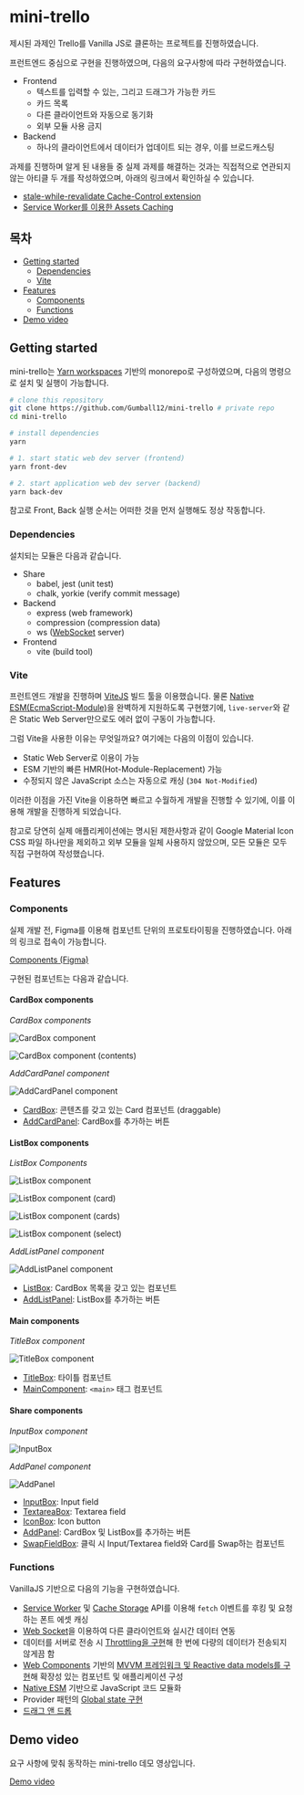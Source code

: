 # mini-trello

제시된 과제인 Trello를 Vanilla JS로 클론하는 프로젝트를 진행하였습니다.

프런트엔드 중심으로 구현을 진행하였으며, 다음의 요구사항에 따라 구현하였습니다.

- Frontend
  - 텍스트를 입력할 수 있는, 그리고 드래그가 가능한 카드
  - 카드 목록
  - 다른 클라이언트와 자동으로 동기화
  - 외부 모듈 사용 금지
- Backend
  - 하나의 클라이언트에서 데이터가 업데이트 되는 경우, 이를 브로드캐스팅

과제를 진행하며 알게 된 내용들 중 실제 과제를 해결하는 것과는 직접적으로 연관되지 않는 아티클 두 개를 작성하였으며, 아래의 링크에서 확인하실 수 있습니다.

- [stale-while-revalidate Cache-Control extension](https://n.shj.rip/UX-stale-while-revalidate-Cache-Control-extension-86866b92bfc742f7bc2c0dc9d5696d71)
- [Service Worker를 이용한 Assets Caching](https://n.shj.rip/UX-Service-Worker-Assets-Caching-bc900e3fcc714a7eb81d3ffb8cdf6f37)

## 목차

- [Getting started](#getting-started)
  - [Dependencies](#dependencies)
  - [Vite](#vite)
- [Features](#features)
  - [Components](#components)
  - [Functions](#functions)
- [Demo video](#demo-video)

## Getting started

mini-trello는 [Yarn workspaces](https://classic.yarnpkg.com/en/docs/workspaces/) 기반의 monorepo로 구성하였으며, 다음의 명령으로 설치 및 실행이 가능합니다.

```sh
# clone this repository
git clone https://github.com/Gumball12/mini-trello # private repo
cd mini-trello

# install dependencies
yarn

# 1. start static web dev server (frontend)
yarn front-dev

# 2. start application web dev server (backend)
yarn back-dev
```

참고로 Front, Back 실행 순서는 어떠한 것을 먼저 실행해도 정상 작동합니다.

### Dependencies

설치되는 모듈은 다음과 같습니다.

- Share
  - babel, jest (unit test)
  - chalk, yorkie (verify commit message)
- Backend
  - express (web framework)
  - compression (compression data)
  - ws ([WebSocket](https://developer.mozilla.org/en-US/docs/Web/API/WebSocket) server)
- Frontend
  - vite (build tool)

### Vite

프런트엔드 개발을 진행하며 [ViteJS](https://vitejs.dev) 빌드 툴을 이용했습니다. 물론 [Native ESM(EcmaScript-Module)](https://developer.mozilla.org/en-US/docs/Web/JavaScript/Guide/Modules)을 완벽하게 지원하도록 구현했기에, `live-server`와 같은 Static Web Server만으로도 에러 없이 구동이 가능합니다.

그럼 Vite을 사용한 이유는 무엇일까요? 여기에는 다음의 이점이 있습니다.

- Static Web Server로 이용이 가능
- ESM 기반의 빠른 HMR(Hot-Module-Replacement) 가능
- 수정되지 않은 JavaScript 소스는 자동으로 캐싱 (`304 Not-Modified`)

이러한 이점을 가진 Vite을 이용하면 빠르고 수월하게 개발을 진행할 수 있기에, 이를 이용해 개발을 진행하게 되었습니다.

참고로 당연히 실제 애플리케이션에는 명시된 제한사항과 같이 Google Material Icon CSS 파일 하나만을 제외하고 외부 모듈을 일체 사용하지 않았으며, 모든 모듈은 모두 직접 구현하여 작성했습니다.

## Features

### Components

실제 개발 전, Figma를 이용해 컴포넌트 단위의 프로토타이핑을 진행하였습니다. 아래의 링크로 접속이 가능합니다.

[Components (Figma)](https://www.figma.com/file/58DY3lnxAfbkWScAF2Ape8/mini-trello?node-id=2%3A0)

구현된 컴포넌트는 다음과 같습니다.

#### CardBox components

_CardBox components_

![CardBox component](./docs/images/CardBox.png)

![CardBox component (contents)](./docs/images/CardBox_contents.png)

_AddCardPanel component_

![AddCardPanel component](./docs/images/AddCardPanel.png)

- [CardBox](./workspaces/frontend/src/components/CardBox.js): 콘텐츠를 갖고 있는 Card 컴포넌트 (draggable)
- [AddCardPanel](./workspaces/frontend/src/components/ListBox/AddCardPanel.js): CardBox를 추가하는 버튼

#### ListBox components

_ListBox Components_

![ListBox component](./docs/images/ListBox.png)

![ListBox component (card)](./docs/images/ListBox_card.png)

![ListBox component (cards)](./docs/images/ListBox_cards.png)

![ListBox component (select)](./docs/images/ListBox_select.png)

_AddListPanel component_

![AddListPanel component](./docs/images/AddListPanel.png)

- [ListBox](./workspaces/frontend/src/components/ListBox/index.js): CardBox 목록을 갖고 있는 컴포넌트
- [AddListPanel](./workspaces/frontend/src/components/AddListPanel.js): ListBox를 추가하는 버튼

#### Main components

_TitleBox component_

![TitleBox component](./docs/images/TitleBox.png)

- [TitleBox](./workspaces/frontend/src/components/TitleBox.js): 타이틀 컴포넌트
- [MainComponent](./workspaces/frontend/src/components/MainComponent.js): `<main>` 태그 컴포넌트

#### Share components

_InputBox component_

![InputBox](./docs/images/InputBox.png)

_AddPanel component_

![AddPanel](./docs/images/AddPanel.png)

- [InputBox](./workspaces/frontend/src/components/share/InputBox.js): Input field
- [TextareaBox](./workspaces/frontend/src/components/share/TextareaBox.js): Textarea field
- [IconBox](./workspaces/frontend/src/components/share/IconBox.js): Icon button
- [AddPanel](./workspaces/frontend/src/components/share/AddPanel.js): CardBox 및 ListBox를 추가하는 버튼
- [SwapFieldBox](./workspaces/frontend/src/components/share/SwapFieldBox.js): 클릭 시 Input/Textarea field와 Card를 Swap하는 컴포넌트

### Functions

VanillaJS 기반으로 다음의 기능을 구현하였습니다.

- [Service Worker](https://developer.mozilla.org/en-US/docs/Web/API/Service_Worker_API) 및 [Cache Storage](https://developer.mozilla.org/en-US/docs/Web/API/CacheStorage) API를 이용해 `fetch` 이벤트를 후킹 및 요청하는 폰트 에셋 캐싱
- [Web Socket](https://developer.mozilla.org/en-US/docs/Web/API/WebSocket)을 이용하여 다른 클라이언트와 실시간 데이터 연동
- 데이터를 서버로 전송 시 [Throttling을 구현](./workspaces/frontend/src/share/sock.js)해 한 번에 다량의 데이터가 전송되지 않게끔 함
- [Web Components](https://developer.mozilla.org/en-US/docs/Web/Web_Components) 기반의 [MVVM 프레임워크 및 Reactive data models를 구현](./workspaces/frontend/src/share/MvvmHtmlElement/MvvmHTMLElement.js)해 확장성 있는 컴포넌트 및 애플리케이션 구성
- [Native ESM](https://developer.mozilla.org/en-US/docs/Web/JavaScript/Guide/Modules) 기반으로 JavaScript 코드 모듈화
- Provider 패턴의 [Global state 구현](./workspaces/frontend/src/state.js)
- [드래그 앤 드롭](./workspaces/frontend/src/share/dnd/index.js)

## Demo video

요구 사항에 맞춰 동작하는 mini-trello 데모 영상입니다.

[Demo video](https://user-images.githubusercontent.com/28308362/119359049-2ab4f600-bce4-11eb-858e-22518cb8c71a.mp4)

